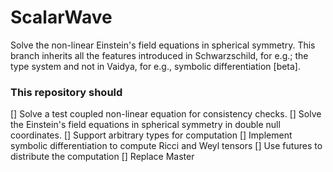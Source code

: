 # ScalarWave

Solve the non-linear Einstein's field equations in spherical symmetry. This branch
inherits all the features introduced in Schwarzschild, for e.g.; the type system
and not in Vaidya, for e.g., symbolic differentiation [beta]. 

### This repository should
[] Solve a test coupled non-linear equation for consistency checks.
[] Solve the Einstein's field equations in spherical symmetry in double null coordinates. 
[] Support arbitrary types for computation
[] Implement symbolic differentiation to compute Ricci and Weyl tensors
[] Use futures to distribute the computation
[] Replace Master
